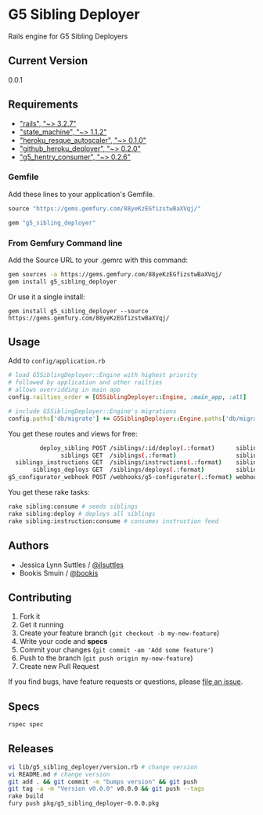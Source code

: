 # G5 Sibling Deployer

Rails engine for G5 Sibling Deployers


## Current Version

0.0.1


## Requirements

* ["rails", "~> 3.2.7"](http://rubygems.org/gems/rails)
* ["state_machine", "~> 1.1.2"](http://rubygems.org/gems/state_machine)
* ["heroku_resque_autoscaler", "~> 0.1.0"](http://rubygems.org/gems/heroku_resque_autoscaler)
* ["github_heroku_deployer", "~> 0.2.0"](http://rubygems.org/gems/github_heroku_deployer)
* ["g5_hentry_consumer", "~> 0.2.6"](https://github.com/g5search/g5_hentry_consumer)


### Gemfile

Add these lines to your application's Gemfile.

```ruby
source "https://gems.gemfury.com/88yeKzEGfizstwBaXVqj/"

gem "g5_sibling_deployer"
```

### From Gemfury Command line

Add the Source URL to your .gemrc with this command:

```bash
gem sources -a https://gems.gemfury.com/88yeKzEGfizstwBaXVqj/
gem install g5_sibling_deployer
```

Or use it a single install:

```
gem install g5_sibling_deployer --source https://gems.gemfury.com/88yeKzEGfizstwBaXVqj/
```


## Usage

Add to `config/application.rb`
```ruby
# load G5SiblingDeployer::Engine with highest priority
# followed by application and other railties
# allows overridding in main app
config.railties_order = [G5SiblingDeployer::Engine, :main_app, :all]

# include G5SiblingDeployer::Engine's migrations
config.paths['db/migrate'] += G5SiblingDeployer::Engine.paths['db/migrate'].existent
```

You get these routes and views for free:
```bash
         deploy_sibling POST /siblings/:id/deploy(.:format)      siblings#deploy
               siblings GET  /siblings(.:format)                 siblings#index
  siblings_instructions GET  /siblings/instructions(.:format)    siblings/instructions#index
       siblings_deploys GET  /siblings/deploys(.:format)         siblings/deploys#index
g5_configurator_webhook POST /webhooks/g5-configurator(.:format) webhooks#g5_configurator
```

You get these rake tasks:
```bash
rake sibling:consume # seeds siblings
rake sibling:deploy # deploys all siblings
rake sibling:instruction:consume # consumes instruction feed
```


## Authors

  * Jessica Lynn Suttles / [@jlsuttles](https://github.com/jlsuttles)
  * Bookis Smuin / [@bookis](https://github.com/bookis)


## Contributing

1. Fork it
2. Get it running
3. Create your feature branch (`git checkout -b my-new-feature`)
4. Write your code and **specs**
5. Commit your changes (`git commit -am 'Add some feature'`)
6. Push to the branch (`git push origin my-new-feature`)
7. Create new Pull Request

If you find bugs, have feature requests or questions, please
[file an issue](https://github.com/g5search/g5_sibling_deployer/issues).


## Specs

```bash
rspec spec
```


## Releases

```bash
vi lib/g5_sibling_deployer/version.rb # change version
vi README.md # change version
git add . && git commit -m "bumps version" && git push
git tag -a -m "Version v0.0.0" v0.0.0 && git push --tags
rake build
fury push pkg/g5_sibling_deployer-0.0.0.pkg
```
